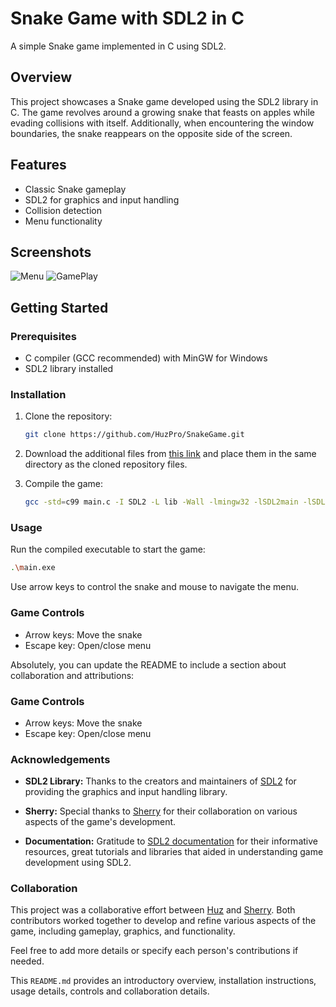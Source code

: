 # Snake Game with SDL2 in C

A simple Snake game implemented in C using SDL2.

## Overview
This project showcases a Snake game developed using the SDL2 library in C. The game revolves around a growing snake that feasts on apples while evading collisions with itself. Additionally, when encountering the window boundaries, the snake reappears on the opposite side of the screen.

## Features

- Classic Snake gameplay
- SDL2 for graphics and input handling
- Collision detection
- Menu functionality

## Screenshots

![Menu](https://github.com/HuzPro/SnakeGame/assets/35820756/e4aa2ee3-ef4f-4ef5-9f4c-f6ff30b60434)
![GamePlay](https://github.com/HuzPro/SnakeGame/assets/35820756/150cbebf-f6f9-4b68-8e7c-1a840800f8dd)


## Getting Started

### Prerequisites

- C compiler (GCC recommended) with MinGW for Windows
- SDL2 library installed

### Installation

1. Clone the repository:

    ```bash
    git clone https://github.com/HuzPro/SnakeGame.git
    ```

2. Download the additional files from [this link](https://drive.google.com/drive/folders/1j1jP1DlUUA66BoUBQLa6dP9c52CbiGYB) and place them in the same directory as the cloned repository files.

3. Compile the game:

    ```bash
    gcc -std=c99 main.c -I SDL2 -L lib -Wall -lmingw32 -lSDL2main -lSDL2 -lSDL2_image -lSDL2_ttf -o main
    ```


### Usage

Run the compiled executable to start the game:

```bash
.\main.exe
```

Use arrow keys to control the snake and mouse to navigate the menu.

### Game Controls

- Arrow keys: Move the snake
- Escape key: Open/close menu


Absolutely, you can update the README to include a section about collaboration and attributions:

### Game Controls

- Arrow keys: Move the snake
- Escape key: Open/close menu

### Acknowledgements

- **SDL2 Library:** Thanks to the creators and maintainers of [SDL2](https://www.libsdl.org/) for providing the graphics and input handling library.
  
- **Sherry:** Special thanks to [Sherry](https://github.com/Raysh454) for their collaboration on various aspects of the game's development.

- **Documentation:** Gratitude to [SDL2 documentation](https://wiki.libsdl.org/SDL2/FrontPage) for their informative resources, great tutorials and libraries that aided in understanding game development using SDL2.


### Collaboration

This project was a collaborative effort between [Huz](https://github.com/HuzPro) and [Sherry](https://github.com/Raysh454). Both contributors worked together to develop and refine various aspects of the game, including gameplay, graphics, and functionality.

Feel free to add more details or specify each person's contributions if needed.


This `README.md` provides an introductory overview, installation instructions, usage details, controls and collaboration details.
